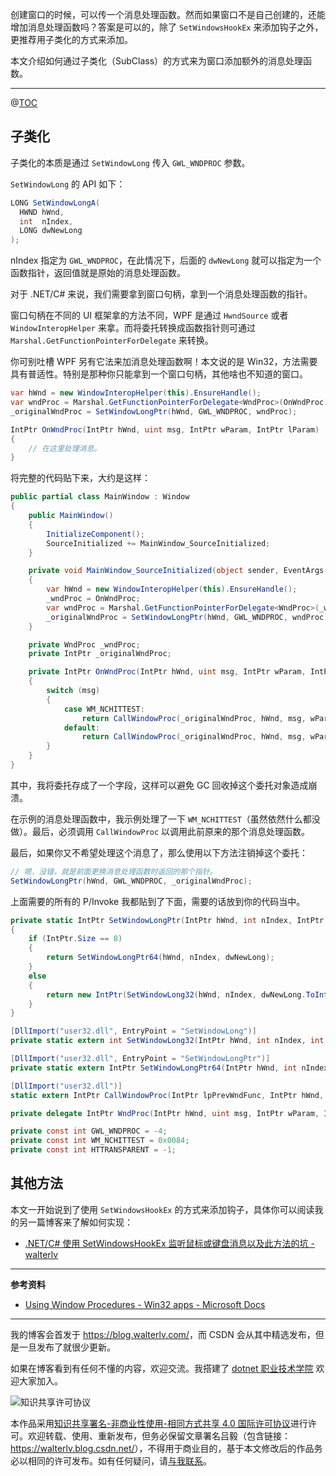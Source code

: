 

创建窗口的时候，可以传一个消息处理函数。然而如果窗口不是自己创建的，还能增加消息处理函数吗？答案是可以的，除了 `SetWindowsHookEx` 来添加钩子之外，更推荐用子类化的方式来添加。

本文介绍如何通过子类化（SubClass）的方式来为窗口添加额外的消息处理函数。

---

@[TOC](本文内容)

## 子类化

子类化的本质是通过 `SetWindowLong` 传入 `GWL_WNDPROC` 参数。

`SetWindowLong` 的 API 如下：

```csharp
LONG SetWindowLongA(
  HWND hWnd,
  int  nIndex,
  LONG dwNewLong
);
```

nIndex 指定为 `GWL_WNDPROC`，在此情况下，后面的 `dwNewLong` 就可以指定为一个函数指针，返回值就是原始的消息处理函数。

对于 .NET/C# 来说，我们需要拿到窗口句柄，拿到一个消息处理函数的指针。

窗口句柄在不同的 UI 框架拿的方法不同，WPF 是通过 `HwndSource` 或者 `WindowInteropHelper` 来拿。而将委托转换成函数指针则可通过 `Marshal.GetFunctionPointerForDelegate` 来转换。

你可别吐槽 WPF 另有它法来加消息处理函数啊！本文说的是 Win32，方法需要具有普适性。特别是那种你只能拿到一个窗口句柄，其他啥也不知道的窗口。

```csharp
var hWnd = new WindowInteropHelper(this).EnsureHandle();
var wndProc = Marshal.GetFunctionPointerForDelegate<WndProc>(OnWndProc);
_originalWndProc = SetWindowLongPtr(hWnd, GWL_WNDPROC, wndProc);

IntPtr OnWndProc(IntPtr hWnd, uint msg, IntPtr wParam, IntPtr lParam)
{
    // 在这里处理消息。
}
```

将完整的代码贴下来，大约是这样：

```csharp
public partial class MainWindow : Window
{
    public MainWindow()
    {
        InitializeComponent();
        SourceInitialized += MainWindow_SourceInitialized;
    }

    private void MainWindow_SourceInitialized(object sender, EventArgs e)
    {
        var hWnd = new WindowInteropHelper(this).EnsureHandle();
        _wndProc = OnWndProc;
        var wndProc = Marshal.GetFunctionPointerForDelegate<WndProc>(_wndProc);
        _originalWndProc = SetWindowLongPtr(hWnd, GWL_WNDPROC, wndProc);
    }

    private WndProc _wndProc;
    private IntPtr _originalWndProc;

    private IntPtr OnWndProc(IntPtr hWnd, uint msg, IntPtr wParam, IntPtr lParam)
    {
        switch (msg)
        {
            case WM_NCHITTEST:
                return CallWindowProc(_originalWndProc, hWnd, msg, wParam, lParam);
            default:
                return CallWindowProc(_originalWndProc, hWnd, msg, wParam, lParam);
        }
    }
}
```

其中，我将委托存成了一个字段，这样可以避免 GC 回收掉这个委托对象造成崩溃。

在示例的消息处理函数中，我示例处理了一下 `WM_NCHITTEST`（虽然依然什么都没做）。最后，必须调用 `CallWindowProc` 以调用此前原来的那个消息处理函数。

最后，如果你又不希望处理这个消息了，那么使用以下方法注销掉这个委托：

```csharp
// 嗯，没错，就是前面更换消息处理函数时返回的那个指针。
SetWindowLongPtr(hWnd, GWL_WNDPROC, _originalWndProc);
```

上面需要的所有的 P/Invoke 我都贴到了下面，需要的话放到你的代码当中。

```csharp
private static IntPtr SetWindowLongPtr(IntPtr hWnd, int nIndex, IntPtr dwNewLong)
{
    if (IntPtr.Size == 8)
    {
        return SetWindowLongPtr64(hWnd, nIndex, dwNewLong);
    }
    else
    {
        return new IntPtr(SetWindowLong32(hWnd, nIndex, dwNewLong.ToInt32()));
    }
}

[DllImport("user32.dll", EntryPoint = "SetWindowLong")]
private static extern int SetWindowLong32(IntPtr hWnd, int nIndex, int dwNewLong);

[DllImport("user32.dll", EntryPoint = "SetWindowLongPtr")]
private static extern IntPtr SetWindowLongPtr64(IntPtr hWnd, int nIndex, IntPtr dwNewLong);

[DllImport("user32.dll")]
static extern IntPtr CallWindowProc(IntPtr lpPrevWndFunc, IntPtr hWnd, uint Msg, IntPtr wParam, IntPtr lParam);

private delegate IntPtr WndProc(IntPtr hWnd, uint msg, IntPtr wParam, IntPtr lParam);

private const int GWL_WNDPROC = -4;
private const int WM_NCHITTEST = 0x0084;
private const int HTTRANSPARENT = -1;
```

## 其他方法

本文一开始说到了使用 `SetWindowsHookEx` 的方式来添加钩子，具体你可以阅读我的另一篇博客来了解如何实现：

- [.NET/C# 使用 SetWindowsHookEx 监听鼠标或键盘消息以及此方法的坑 - walterlv](https://blog.walterlv.com/post/add-global-windows-hook-in-dotnet.html)

---

**参考资料**

- [Using Window Procedures - Win32 apps - Microsoft Docs](https://docs.microsoft.com/zh-cn/windows/win32/winmsg/using-window-procedures?redirectedfrom=MSDN#subclassing_window)

---

我的博客会首发于 <https://blog.walterlv.com/>，而 CSDN 会从其中精选发布，但是一旦发布了就很少更新。

如果在博客看到有任何不懂的内容，欢迎交流。我搭建了 [dotnet 职业技术学院](https://t.me/dotnet_campus) 欢迎大家加入。

![知识共享许可协议](https://img-blog.csdnimg.cn/20190406094629787.png)

本作品采用[知识共享署名-非商业性使用-相同方式共享 4.0 国际许可协议](http://creativecommons.org/licenses/by-nc-sa/4.0/)进行许可。欢迎转载、使用、重新发布，但务必保留文章署名吕毅（包含链接：<https://walterlv.blog.csdn.net/>），不得用于商业目的，基于本文修改后的作品务必以相同的许可发布。如有任何疑问，请[与我联系](mailto:walter.lv@qq.com)。
